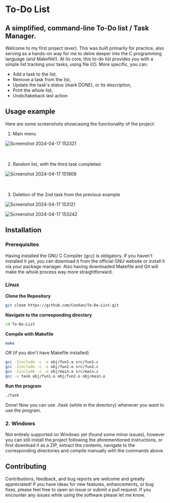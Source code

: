# To-Do List

## A simplified, command-line To-Do list / Task Manager.

Welcome to my first project (ever). This was built primarily for practice, also serving as a hands-on way for me to delve deeper into the C programming language (and Makefile!). 
At its core, this to-do list provides you with a simple list tracking your tasks, using file I/O.
More specific, you can:

* Add a task to the list,
* Remove a task from the list,
* Update the task's status (mark DONE), or its description,
* Print the whole list,
* Undo/takeback last action

## Usage example

Here are some screenshots showcasing the functionality of the project:

1. Main menu

![Screenshot 2024-04-17 152321](https://github.com/ConXan/To-Do-List/assets/146641298/c477807e-7ad1-4fde-9c93-79b47c024402)

 ㅤ

2. Random list, with the third task completed

![Screenshot 2024-04-17 151908](https://github.com/ConXan/To-Do-List/assets/146641298/23145d9f-39f5-4dce-9bd9-da179bdafe4f)

ㅤ

3. Deletion of the 2nd task from the previous example

![Screenshot 2024-04-17 153121](https://github.com/ConXan/To-Do-List/assets/146641298/a97ee101-7d01-4483-807c-b892a1f41d8f)

![Screenshot 2024-04-17 153242](https://github.com/ConXan/To-Do-List/assets/146641298/68709d88-3258-41a2-89c7-dc04d947a202)

## Installation

### Prerequisites

Having installed the GNU C Compiler (gcc) is obligatory. If you haven't installed it yet, you can download it from the official GNU website or install it via your package manager.
Also having downloaded Makefile and Git will make the whole process way more straightforward.

### Linux 

**Clone the Repository**
```bash
git clone https://github.com/ConXan/To-Do-List.git
```

**Navigate to the corresponding directory**
```bash
cd To-Do-List
```

**Compile with Makefile**
```bash
make
```

*OR* (if you don't have Makefile installed)
```bash
gcc -Iinclude -c -o obj/fun1.o src/fun1.c
gcc -Iinclude -c -o obj/fun2.o src/fun2.c
gcc -Iinclude -c -o obj/main.o src/main.c
gcc -o task obj/fun1.o obj/fun2.o obj/main.o
```
**Run the program**
```bash
./task
```
Done! Now you can use ./task (while in the directory) whenever you want to use the program.

### 2. Windows
Not entirely supported on Windows yet (found some minor issues), however you can still install the project following the aforementioned instructions, or first download it as a ZIP, extract the contents, navigate to the corresponding directories and compile manually with the commands above. 

## Contributing

Contributions, feedback, and bug reports are welcome and greatly appreciated! If you have ideas for new features, enhancements, or bug fixes, please feel free to open an issue or submit a pull request.
If you encounter any issues while using the software please let me know.

